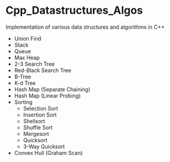 # Cpp_Datastructures_Algos
Implementation of various data structures and algorithms in C++
- Union Find
- Stack
- Queue
- Max Heap
- 2-3 Search Tree
- Red-Black Search Tree
- B-Tree
- K-d Tree
- Hash Map (Separate Chaining)
- Hash Map (Linear Probing)
- Sorting
	- Selection Sort
	- Insertion Sort
	- Shellsort
	- Shuffle Sort
	- Mergesort
	- Quicksort
	- 3-Way Quicksort
- Convex Hull (Graham Scan)
